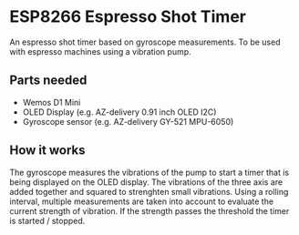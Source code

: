 # ESP8266 Espresso Shot Timer

An espresso shot timer based on gyroscope measurements.
To be used with espresso machines using a vibration pump.

## Parts needed

- Wemos D1 Mini
- OLED Display (e.g. AZ-delivery 0.91 inch OLED I2C)
- Gyroscope sensor (e.g. AZ-delivery GY-521 MPU-6050)

## How it works

The gyroscope measures the vibrations of the pump to start a timer that is being displayed on the OLED display.
The vibrations of the three axis are added together and squared to strenghten small vibrations.
Using a rolling interval, multiple measurements are taken into account to evaluate the current strength of vibration.
If the strength passes the threshold the timer is started / stopped.
